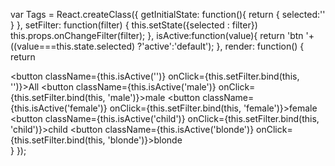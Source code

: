 

var Tags = React.createClass({
  getInitialState: function(){
    return {
      selected:''
    }
  },
  setFilter: function(filter) {
    this.setState({selected  : filter})
    this.props.onChangeFilter(filter);
  },
  isActive:function(value){
    return 'btn '+((value===this.state.selected) ?'active':'default');
  },
  render: function() {
    return <div className="tags">
      <button className={this.isActive('')} onClick={this.setFilter.bind(this, '')}>All</button>
      <button className={this.isActive('male')} onClick={this.setFilter.bind(this, 'male')}>male</button>
      <button className={this.isActive('female')} onClick={this.setFilter.bind(this, 'female')}>female</button>
      <button className={this.isActive('child')} onClick={this.setFilter.bind(this, 'child')}>child</button>
      <button className={this.isActive('blonde')} onClick={this.setFilter.bind(this, 'blonde')}>blonde</button>
     </div>
  }
});




